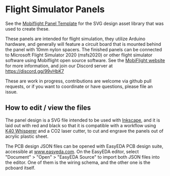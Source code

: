 # Flight Simulator Panels

See the [Mobiflight Panel Template](https://github.com/Mobiflight/mobiflight-templates) for the SVG design asset
library that was used to create these.

These panels are intended for flight simulation, they utilize Arduino hardware, and generally will feature a circuit board
that is mounted behind the panel with 10mm nylon spacers. The finished panels can be connected to Microsoft Flight Simulator 
2020 (msfs2020) or other flight simulator software using Mobiflight open source software. See the 
[MobiFlight website](http://www.mobiflight.com) for more information, and join our Discord server at https://discord.gg/99vHbK7

These are work in progress, contributions are welcome via github pull requests, or if you want to coordinate or have questions, please file an issue.

## How to edit / view the files

The panel design is a SVG file intended to be used with [Inkscape](http://www.inkscape.org),
and it is laid out with red and black so that it is compatible with a workflow using
[K40 Whisperer](https://www.scorchworks.com/K40whisperer/k40whisperer.html) and a CO2 
laser cutter, to cut and engrave the panels out of acrylic plastic sheet.

The PCB design JSON files can be opened with EasyEDA PCB design suite, accessible at www.easyeda.com. 
On the EasyEDA editor, select "Document" > "Open" > "EasyEDA Source" to import both JSON files into the editor.
One of them is the wiring schema, and the other one is the pcboard itself.




